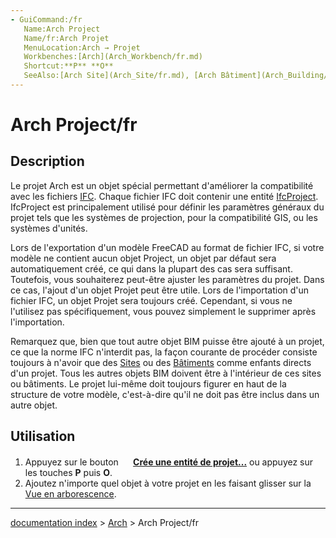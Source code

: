 ```yaml
---
- GuiCommand:/fr
   Name:Arch Project
   Name/fr:Arch Projet
   MenuLocation:Arch → Projet
   Workbenches:[Arch](Arch_Workbench/fr.md)
   Shortcut:**P** **O**
   SeeAlso:[Arch Site](Arch_Site/fr.md), [Arch Bâtiment](Arch_Building/fr.md)
---
```


# Arch Project/fr

## Description

Le projet Arch est un objet spécial permettant d'améliorer la compatibilité avec les fichiers [IFC](Arch_IFC/fr.md). Chaque fichier IFC doit contenir une entité [IfcProject](https://standards.buildingsmart.org/IFC/RELEASE/IFC4_1/FINAL/HTML/schema/ifckernel/lexical/ifcproject.htm). IfcProject est principalement utilisé pour définir les paramètres généraux du projet tels que les systèmes de projection, pour la compatibilité GIS, ou les systèmes d\'unités.

Lors de l\'exportation d\'un modèle FreeCAD au format de fichier IFC, si votre modèle ne contient aucun objet Project, un objet par défaut sera automatiquement créé, ce qui dans la plupart des cas sera suffisant. Toutefois, vous souhaiterez peut-être ajuster les paramètres du projet. Dans ce cas, l\'ajout d\'un objet Projet peut être utile. Lors de l\'importation d\'un fichier IFC, un objet Projet sera toujours créé. Cependant, si vous ne l\'utilisez pas spécifiquement, vous pouvez simplement le supprimer après l\'importation.

Remarquez que, bien que tout autre objet BIM puisse être ajouté à un projet, ce que la norme IFC n\'interdit pas, la façon courante de procéder consiste toujours à n\'avoir que des [Sites](Arch_Site/fr.md) ou des [Bâtiments](Arch_Building/fr.md) comme enfants directs d\'un projet. Tous les autres objets BIM doivent être à l\'intérieur de ces sites ou bâtiments. Le projet lui-même doit toujours figurer en haut de la structure de votre modèle, c\'est-à-dire qu\'il ne doit pas être inclus dans un autre objet.

## Utilisation

1.  Appuyez sur le bouton **<img src="images/_Arch_Project.svg" width=16px> [Crée une entité de projet...](Arch_Project/fr.md)** ou appuyez sur les touches **P** puis **O**.
2.  Ajoutez n\'importe quel objet à votre projet en les faisant glisser sur la [Vue en arborescence](Tree_view/fr.md).

---
[documentation index](../README.md) > [Arch](Arch_Workbench.md) > Arch Project/fr
